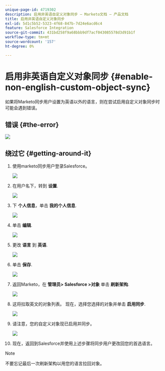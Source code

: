 ```yaml
---
unique-page-id: 4719302
description: 启用非英语自定义对象同步 — Marketo文档 — 产品文档
title: 启用非英语自定义对象同步
exl-id: 5d1c5b52-5323-4f68-847b-7d24e6acd6c4
feature: Salesforce Integration
source-git-commit: 431bd258f9a68bbb9df7acf043085578d3d91b1f
workflow-type: tm+mt
source-wordcount: '157'
ht-degree: 0%

---
```


# 启用非英语自定义对象同步 {#enable-non-english-custom-object-sync}

如果将Marketo同步用户设置为英语以外的语言，则在尝试启用自定义对象同步时可能会遇到错误。

## 错误 {#the-error}

![](assets/image2014-12-10-13-3a17-3a51.png)

## 绕过它 {#getting-around-it}

1. 使用marketo同步用户登录Salesforce。

   ![](assets/image2014-12-10-13-3a18-3a1.png)

1. 在用户名下，转到 **设置**.

   ![](assets/image2014-12-10-13-3a18-3a11.png)

1. 下 **个人信息**，单击 **我的个人信息**.

   ![](assets/image2014-12-10-13-3a18-3a22.png)

1. 单击 **编辑**.

   ![](assets/image2014-12-10-13-3a18-3a32.png)

1. 更改 **语言** 到 **英语**.

   ![](assets/image2014-12-10-13-3a18-3a45.png)

1. 单击 **保存**.

   ![](assets/image2014-12-10-13-3a18-3a55.png)

1. 返回Marketo，在 **管理员> Salesforce >对象** 单击 **刷新架构**.

   ![](assets/image2014-12-10-13-3a19-3a6.png)

1. 这将拉取英文的对象列表。 现在，选择您选择的对象并单击 **启用同步**.

   ![](assets/image2014-12-10-13-3a19-3a16.png)

1. 请注意，您的自定义对象现已启用并同步。

   ![](assets/image2014-12-10-13-3a19-3a26.png)

1. 现在，返回到Salesforce并使用上述步骤将同步用户更改回您的首选语言。

>[!NOTE]
>
>不要忘记最后一次刷新架构以用您的语言拉回对象。
